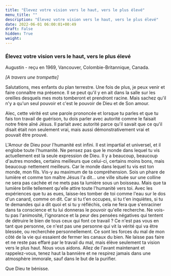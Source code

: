 ```yaml
---
title: "Élevez votre vision vers le haut, vers le plus élevé"
menu_title: ""
description: "Élevez votre vision vers le haut, vers le plus élevé"
date: 2022-06-01 06:00:01+00:49
draft: False
hidden: True
weight:
---
```

### Élevez votre vision vers le haut, vers le plus élevé

Augustin - reçu en 1969, Vancouver, Colombie-Britannique, Canada.

*[A travers une trompette]*

Salutations, mes enfants du plan terrestre. Une fois de plus, je peux venir et faire connaître ma présence. Il se peut qu'il y en ait dans la salle sur les oreilles desquels mes mots tomberont et prendront racine. Mais sachez qu'il n'y a qu'un seul pouvoir et c'est le pouvoir de Dieu et de Son amour.

Alec, cette vérité est une parole prononcée et lorsque tu parles et que tu fais ton travail de guérison, tu dois parler avec autorité comme le faisait notre frère aîné Jésus. Il parlait avec autorité parce qu'il savait que ce qu'il disait était non seulement vrai, mais aussi démonstrativement vrai et pouvait être prouvé.

L'Amour de Dieu pour l'humanité est infini. Il est impartial et universel, et il englobe toute l'humanité. Ne pensez pas que le monde dans lequel tu vis actuellement est la seule expression de Dieu. Il y a beaucoup, beaucoup d'autres mondes, certains meilleurs que celui-ci, certains moins bons, mais beaucoup nettement meilleurs. Car le monde dans lequel tu vis est ton monde, mon fils. Vis-y au maximum de ta compréhension. Sois un phare de lumière et comme ton maître Jésus l'a dit... une ville située sur une colline ne sera pas cachée et ne mets pas ta lumière sous un boisseau. Mais que ta lumière brille tellement qu'elle attire toute l'humanité vers toi. Avec les expériences que tu as eues, laisse-les tomber de toi comme l'eau sur le dos d'un canard, comme on dit. Car si tu t'en occupes, si tu t'en inquiètes, si tu te demandes qui a dit quoi et si tu y réfléchis, cela ne fera que s'enraciner dans ta conscience et tu lui donneras le pouvoir qu'elle recherche. Ne vois-tu pas l'animosité, l'ignorance et la peur des pensées négatives qui tentent de détruire le bien de tous ceux qui font ce travail ? Ce n'est pas vous en tant que personne, ce n'est pas une personne qui vit la vérité qui va être blessée, ou recherchée personnellement. Ce sont les forces du mal de mon côté de la vie qui essaient de fermer les canaux du bien. Ne laisse pas faire et ne reste pas effaré par le travail du mal, mais élève seulement ta vision vers le plus haut. Nous vous aidons. Allez de l'avant maintenant et rappelez-vous, tenez haut la bannière et ne respirez jamais dans une atmosphère immorale, sauf dans le but de la purifier.

Que Dieu te bénisse.
